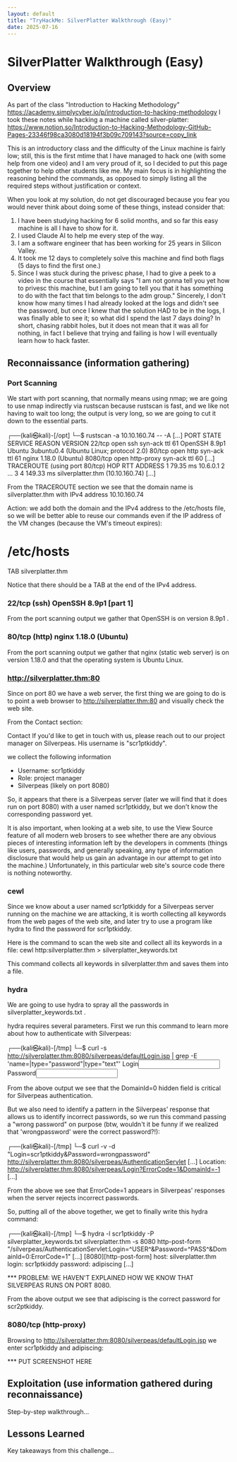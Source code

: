 ```yaml
---
layout: default
title: "TryHackMe: SilverPlatter Walkthrough (Easy)"
date: 2025-07-16
---
```


# SilverPlatter Walkthrough (Easy)


## Overview
As part of the class "Introduction to Hacking Methodology" <https://academy.simplycyber.io/p/introduction-to-hacking-methodology> 
I took these notes while hacking a machine called silver-platter:
<https://www.notion.so/Introduction-to-Hacking-Methodology-GitHub-Pages-23346f98ca3080d18194f3b09c709143?source=copy_link>

This is an introductory class and the difficulty of the Linux machine is fairly low; still, this is the first mtime that I have managed to hack one (with some help from one video) and I am very proud of it, so I decided to put this page together to help other students like me. My main focus is in highlighting the reasoning behind the commands, as opposed to simply listing all the required steps without justification or context.

When you look at my solution, do not get discouraged because you fear you would never think about doing some of these things, instead consider that:
1. I have been studying hacking for 6 solid months, and so far this easy machine is all I have to show for it.
2. I used Claude AI to help me every step of the way.
3. I am a software engineer that has been working for 25 years in Silicon Valley.
4. It took me 12 days to completely solve this machine and find both flags (5 days to find the first one.)
5. Since I was stuck during the privesc phase, I had to give a peek to a video in the course that essentially says "I am not gonna tell you yet how to privesc this machine, but I am going to tell you that it has something to do with the fact that tim belongs to the adm group." Sincerely, I don't know how many times I had already looked at the logs and didn't see the password, but once I knew that the solution HAD to be in the logs, I was finally able to see it; so what did I spend the last 7 days doing? In short, chasing rabbit holes, but it does not mean that it was all for nothing, in fact I believe that trying and failing is how I will eventually learn how to hack faster.


## Reconnaissance (information gathering)

### Port Scanning
We start with port scanning, that normally means using nmap; we are going to use nmap indirectly via rustscan because rustscan is fast, and we like not having to wait too long; the output is very long, so we are going to cut it down to the essential parts.

┌──(kali㉿kali)-[/opt]
└─$ rustscan -a 10.10.160.74 -- -A 
[...]
PORT     STATE SERVICE    REASON         VERSION
22/tcp   open  ssh        syn-ack ttl 61 OpenSSH 8.9p1 Ubuntu 3ubuntu0.4 (Ubuntu Linux; protocol 2.0)
80/tcp   open  http       syn-ack ttl 61 nginx 1.18.0 (Ubuntu)
8080/tcp open  http-proxy syn-ack ttl 60
[...]
TRACEROUTE (using port 80/tcp)
HOP RTT       ADDRESS
1   79.35 ms  10.6.0.1
2   ... 3
4   149.33 ms silverplatter.thm (10.10.160.74)
[...]

From the TRACEROUTE section we see that the domain name is silverplatter.thm with IPv4 address 10.10.160.74

Action: we add both the domain and the IPv4 address to the /etc/hosts file, so we will be better able to reuse our commands even if the IP address of the VM changes (because the VM's timeout expires):

/etc/hosts
==========
<ipv4-address> TAB silverplatter.thm

Notice that there should be a TAB at the end of the IPv4 address.

### 22/tcp (ssh) OpenSSH 8.9p1 [part 1]
From the port scanning output we gather that OpenSSH is on version 8.9p1 .

### 80/tcp (http) nginx 1.18.0 (Ubuntu)
From the port scanning output we gather that nginx (static web server) is on version 1.18.0 and that the operating system is Ubuntu Linux.

### http://silverplatter.thm:80
Since on port 80 we have a web server, the first thing we are going to do is to point a web browser to http://silverplatter.thm:80 and visually check the web site.

From the Contact section:

Contact
If you'd like to get in touch with us, please reach out to our project manager on Silverpeas. His username is "scr1ptkiddy".

we collect the following information
- Username: scr1ptkiddy
- Role: project manager
- Silverpeas (likely on port 8080)

So, it appears that there is a Silverpeas server (later we will find that it does run on port 8080) with a user named scr1ptkiddy, but we don't know the corresponding password yet.

It is also important, when looking at a web site, to use the View Source feature of all modern web brosers to see whether there are any obvious pieces of interesting information left by the developers in comments (things like users, passwords, and generally speaking, any type of information disclosure that would help us gain an advantage in our attempt to get into the machine.) Unfortunately, in this particular web site's source code there is nothing noteworthy.

### cewl
Since we know about a user named scr1ptkiddy for a Silverpeas server running on the machine we are attacking, it is worth collecting all keywords from the web pages of the web site, and later try to use a program like hydra to find the password for scr1ptkiddy.

Here is the command to scan the web site and collect all its keywords in a file:
cewl http:silverplatter.thm > silverplatter_keywords.txt

This command collects all keywords in silverplatter.thm and saves them into a file.

### hydra
We are going to use hydra to spray all the passwords in silverplatter_keywords.txt .

hydra requires several parameters.
First we run this command to learn more about how to authenticate with Silverpeas:

┌──(kali㉿kali)-[/tmp]
└─$ curl -s http://silverplatter.thm:8080/silverpeas/defaultLogin.jsp | grep -E 'name=|type="password"|type="text"'
  <meta name="viewport" content="initial-scale=1.0"/>
          <label><span>Login</span><input type="text" name="Login" id="Login"/></label>
          <label><span>Password</span><input type="password" name="Password" id="Password" autocomplete="off"/></label>
            <input class="noDisplay" type="hidden" name="DomainId" value="0"/>

From the above output we see that the DomainId=0 hidden field is critical for Silverpeas authentication.

But we also need to identify a pattern in the Silverpeas’ response that allows us to identify incorrect passwords, so we run this command passing a "wrong password" on purpose (btw, wouldn't it be funny if we realized that 'wrongpassword' were the correct password?!):

┌──(kali㉿kali)-[/tmp]
└─$ curl -v -d "Login=scr1ptkiddy&Password=wrongpassword" http://silverplatter.thm:8080/silverpeas/AuthenticationServlet
[...]
Location: http://silverplatter.thm:8080/silverpeas/Login?ErrorCode=1&DomainId=-1
[...]

From the above we see that ErrorCode=1 appears in Silverpeas' responses when the server rejects incorrect passwords.

So, putting all of the above together, we get to finally write this hydra command:

┌──(kali㉿kali)-[/tmp]
└─$ hydra -l scr1ptkiddy -P silverplatter_keywords.txt silverplatter.thm -s 8080 http-post-form "/silverpeas/AuthenticationServlet:Login=^USER^&Password=^PASS^&DomainId=0:ErrorCode=1"
[...]
[8080][http-post-form] host: silverplatter.thm   login: scr1ptkiddy   password: adipiscing
[...]

*** PROBLEM: WE HAVEN'T EXPLAINED HOW WE KNOW THAT SILVERPEAS RUNS ON PORT 8080.

From the above output we see that adipiscing is the correct password for scr2ptkiddy.

### 8080/tcp (http-proxy)
Browsing to http://silverplatter.thm:8080/silverpeas/defaultLogin.jsp we enter scr1ptkiddy and adipiscing:

*** PUT SCREENSHOT HERE

## Exploitation (use information gathered during reconnaissance)
Step-by-step walkthrough...


## Lessons Learned
Key takeaways from this challenge...
